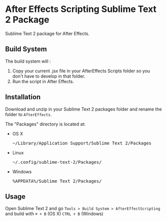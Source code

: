 After Effects Scripting Sublime Text 2 Package
============================================

Sublime Text 2 package for After Effects. 

## Build System

The build system will : 

1. Copy your current .jsx file in your AfterEffects Scripts folder so you don't have to develop in that folder.
2. Run the script in After Effects.

## Installation

Download and unzip in your Sublime Text 2 packages folder and rename the folder to `AfterEffects`.


The "Packages" directory is located at:

- OS X

  <pre>~/Library/Application Support/Sublime Text 2/Packages</pre>

- Linux

  <pre>~/.config/sublime-text-2/Packages/</pre>

- Windows

  <pre>%APPDATA%/Sublime Text 2/Packages/</pre>


## Usage

Open Sublime Text 2 and go `Tools > Build System > AfterEffectScripting` and build with `⌘ + B` (OS X) `CTRL + B` (Windows)
